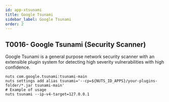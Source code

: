 ```yaml
---
id: app-xtsunami
title: Google Tsunami
sidebar_label: Google Tsunami
order: 2
---
```



## T0016- Google Tsunami (Security Scanner)
Google Tsunami is a general purpose network security scanner with an extensible plugin system for detecting high severity vulnerabilities with high confidence.
```
nuts com.google.tsunami:tsunami-main
nuts settings add alias tsunami='--cp=${NUTS_ID_APPS}/your-plugins-folder/*.jar tsunami-main'
# Example of usage
nuts tsunami --ip-v4-target=127.0.0.1
``` 